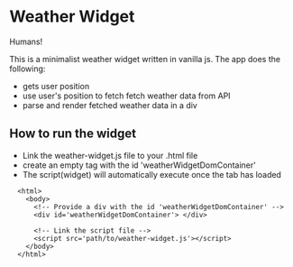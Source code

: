 # Weather Widget

Humans!

This is a minimalist weather widget written in vanilla js.
The app does the following:

- gets user position
- use user's position to fetch fetch weather data from API
- parse and render fetched weather data in a div

## How to run the widget

- Link the weather-widget.js file to your .html file
- create an empty tag with the id 'weatherWidgetDomContainer'
- The script(widget) will automatically execute once the tab has loaded

```
  <html>
    <body>
      <!-- Provide a div with the id 'weatherWidgetDomContainer' -->
      <div id='weatherWidgetDomContainer'> </div>

      <!-- Link the script file -->
      <script src='path/to/weather-widget.js'></script>
    </body>
  </html>

```
